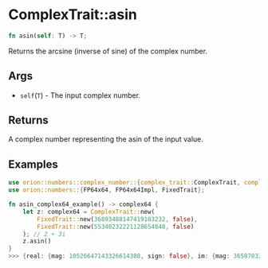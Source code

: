 # ComplexTrait::asin

```rust
fn asin(self: T) -> T;
```

Returns the  arcsine (inverse of sine) of the complex number.

## Args

* `self`(`T`) - The input complex number.

## Returns

A complex number representing the asin of the input value.

## Examples

```rust
use orion::numbers::complex_number::{complex_trait::ComplexTrait, complex64::complex64};
use orion::numbers::{FP64x64, FP64x64Impl, FixedTrait};

fn asin_complex64_example() -> complex64 {
    let z: complex64 = ComplexTrait::new(
        FixedTrait::new(36893488147419103232, false),
        FixedTrait::new(55340232221128654848, false)
    ); // 2 + 3i
    z.asin()
}
>>> {real: {mag: 10526647143326614308, sign: false}, im: {mag: 36587032881711954470, sign: false}} // 0.57065278432 + 1.9833870299i
 ```

